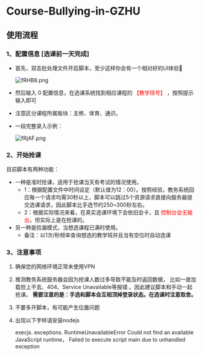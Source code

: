 # Course-Bullying-in-GZHU

## 使用流程

### 1、配置信息 [选课前一天完成]

- 首先，双击批处理文件开启脚本，至少这样你会有一个相对好的UI体验🤣

  ![fRHB8.png](https://i.328888.xyz/2022/12/08/fRHB8.png)

- 然后输入 0 配置信息，在选课系统找到相应课程的<font color='red'> 【教学班号】 </font>，按照提示输入即可

- 注意区分课程所属板块：主修、体育、通识。

- 一段完整录入示例：

  ![fRjAF.png](https://i.328888.xyz/2022/12/08/fRjAF.png)

### 2、开始抢课

  目前脚本有两种功能：

- 一种是准时抢课，适用于抢课当天有考试的情况使用。
  - 1：根据配置文件中时间设定（默认值为12：00）。按照经验，教务系统回应每一个请求均需30秒以上，脚本可以跳过5个资源请求直接向服务器提交选课请求，因此脚本比手选节约250~300秒左右。
  - 2：根据实际情况来看，在真实选课环境下会依旧会卡，且<font color='red'> 控制台会无输出</font>，但实际上是在抢课的。
- 另一种是捡漏模式，当想选课程已满时使用。
  - 备注：以1次/秒频率查询想选的教学班并且当有空位时自动选课

### 3、注意事项

1. 确保您的网络环境正常未使用VPN  
2. 推测教务系统服务器会因为抢课人数过多导致不能及时返回数据， 比如一直加载但上不去、404、Service Unavailable等报错 。因此建议脚本和手动一起抢课。  **需要注意的是：手选和脚本会互相顶掉登录状态。在选课时注意取舍。**
3. 不要多开脚本，有可能产生位置问题  
4. 出现以下字样请安装nodejs  

    execjs. exceptions. RuntimeUnavailableError Could not find an available JavaScript runtime，
    Failed to execute script main due to unhandled exception


